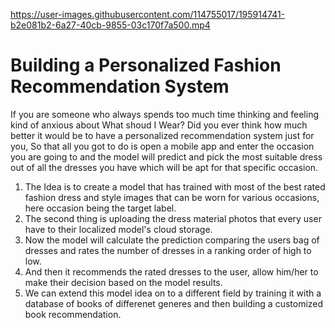 

https://user-images.githubusercontent.com/114755017/195914741-b2e081b2-6a27-40cb-9855-03c170f7a500.mp4

# Building a Personalized Fashion Recommendation System
If you are someone who always spends too much time thinking and feeling kind of anxious about What shoud I Wear? Did you ever think how much better it would be to have a personalized recommendation system just for you, So that all you got to do is open a mobile app and enter the occasion you are going to and the model will predict and pick the most suitable dress out of all the dresses you have which will be apt for that specific occasion. 
1. The Idea is to create a model that has trained with most of the best rated fashion dress and style images that can be worn for various occasions, here occasion being the target label.
2. The second thing is uploading the dress material photos that every user have to their localized model's cloud storage.
3. Now the model will calculate the prediction comparing the users bag of dresses and rates the number of dresses in a ranking order of high to low. 
4. And then it recommends the rated dresses to the user, allow him/her to make their decision based on the model results.
5. We can extend this model idea on to a different field by training it with a database of books of differenet generes and then building a customized book recommendation.

